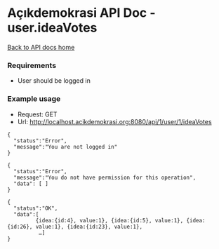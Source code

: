 # Açıkdemokrasi API Doc - user.ideaVotes

[Back to API docs home](Home)

### Requirements
- User should be logged in

### Example usage

- Request: GET
- Url: http://localhost.acikdemokrasi.org:8080/api/1/user/1/ideaVotes

```
{
  "status":"Error",
  "message":"You are not logged in"
}
```
```
{
  "status":"Error",
  "message":"You do not have permission for this operation",
  "data": [ ]
}
```
```
{
  "status":"OK",
  "data":[
         {idea:{id:4}, value:1}, {idea:{id:5}, value:1}, {idea:{id:26}, value:1}, {idea:{id:23}, value:1},
          …]
}
```
